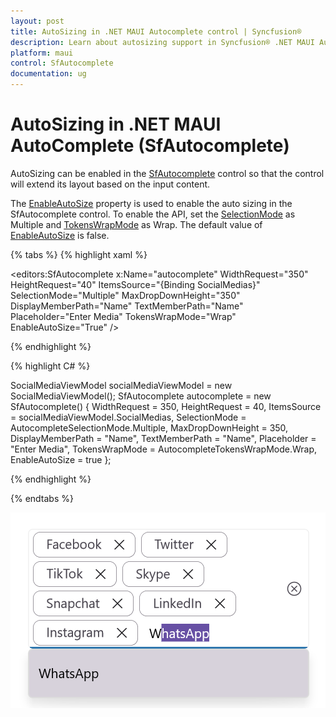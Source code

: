 ```yaml
---
layout: post
title: AutoSizing in .NET MAUI Autocomplete control | Syncfusion®
description: Learn about autosizing support in Syncfusion® .NET MAUI Autocomplete (SfAutocomplete) control and more.
platform: maui
control: SfAutocomplete
documentation: ug
---
```


# AutoSizing in .NET MAUI AutoComplete (SfAutocomplete)

AutoSizing can be enabled in the [SfAutocomplete](https://help.syncfusion.com/cr/maui/Syncfusion.Maui.Inputs.SfAutocomplete.html) control so that the control will extend its layout based on the input content.

The [EnableAutoSize](https://help.syncfusion.com/cr/maui/Syncfusion.Maui.Inputs.SfAutocomplete.html#Syncfusion_Maui_Inputs_SfAutocomplete_EnableAutoSize) property is used to enable the auto sizing in the SfAutocomplete control. To enable the API, set the [SelectionMode](https://help.syncfusion.com/cr/maui/Syncfusion.Maui.Inputs.SfAutocomplete.html#Syncfusion_Maui_Inputs_SfAutocomplete_SelectionMode) as Multiple and [TokensWrapMode](https://help.syncfusion.com/cr/maui/Syncfusion.Maui.Inputs.SfAutocomplete.html#Syncfusion_Maui_Inputs_SfAutocomplete_TokensWrapMode) as Wrap. The default value of [EnableAutoSize](https://help.syncfusion.com/cr/maui/Syncfusion.Maui.Inputs.SfAutocomplete.html#Syncfusion_Maui_Inputs_SfAutocomplete_EnableAutoSize) is false.

{% tabs %}
{% highlight xaml %}

<editors:SfAutocomplete x:Name="autocomplete"
             WidthRequest="350"
             HeightRequest="40"
             ItemsSource="{Binding SocialMedias}"
             SelectionMode="Multiple"
             MaxDropDownHeight="350"
             DisplayMemberPath="Name"
             TextMemberPath="Name"
             Placeholder="Enter Media"
             TokensWrapMode="Wrap"
             EnableAutoSize="True" />

{% endhighlight %}

{% highlight C# %}

SocialMediaViewModel socialMediaViewModel = new SocialMediaViewModel();
SfAutocomplete autocomplete = new SfAutocomplete()
{
    WidthRequest = 350,
    HeightRequest = 40,
    ItemsSource = socialMediaViewModel.SocialMedias,
    SelectionMode = AutocompleteSelectionMode.Multiple,
    MaxDropDownHeight = 350,
    DisplayMemberPath = "Name",
    TextMemberPath = "Name",
    Placeholder = "Enter Media",
    TokensWrapMode = AutocompleteTokensWrapMode.Wrap,
    EnableAutoSize = true
};

{% endhighlight %}

{% endtabs %}

![.NET MAUI Autocomplete AutoSize.](Images/AutoSizing/net-maui-autocomplete-autosize.png)

